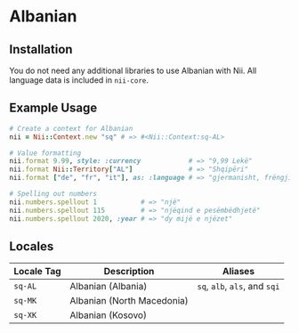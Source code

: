 <!-- This file has been generated. Source: languages/_template.md.erb -->

# Albanian

## Installation

You do not need any additional libraries to use Albanian with Nii.
All language data is included in `nii-core`.

## Example Usage

``` ruby
# Create a context for Albanian
nii = Nii::Context.new "sq" # => #<Nii::Context:sq-AL>

# Value formatting
nii.format 9.99, style: :currency            # => "9,99 Lekë"
nii.format Nii::Territory["AL"]              # => "Shqipëri"
nii.format ["de", "fr", "it"], as: :language # => "gjermanisht, frëngjisht dhe italisht"

# Spelling out numbers
nii.numbers.spellout 1           # => "një"
nii.numbers.spellout 115         # => "njëqind e pesëmbëdhjetë"
nii.numbers.spellout 2020, :year # => "dy mijë e njëzet"
```


## Locales

<table>
  <thead>
    <tr>
      <th>Locale Tag</th>
      <th>Description</th>
      <th>Aliases</th>
    </tr>
  </thead>
  <tbody>
    <tr>
      <td><code>sq-AL</code></td>
      <td>Albanian (Albania)</td>
      <td><code>sq</code>, <code>alb</code>, <code>als</code>, and <code>sqi</code></td>
    </tr>
    <tr>
      <td><code>sq-MK</code></td>
      <td>Albanian (North Macedonia)</td>
      <td></td>
    </tr>
    <tr>
      <td><code>sq-XK</code></td>
      <td>Albanian (Kosovo)</td>
      <td></td>
    </tr>
  </tbody>
</table>

